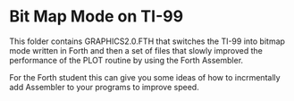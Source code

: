 # Bit Map Mode on TI-99

This folder contains GRAPHICS2.0.FTH that switches the TI-99 into bitmap mode
written in Forth and then a set of files that slowly improved the performance 
of the PLOT routine by using the Forth Assembler. 

For the Forth student this can give you some ideas of how to incrmentally
add Assembler to your programs to improve speed. 
